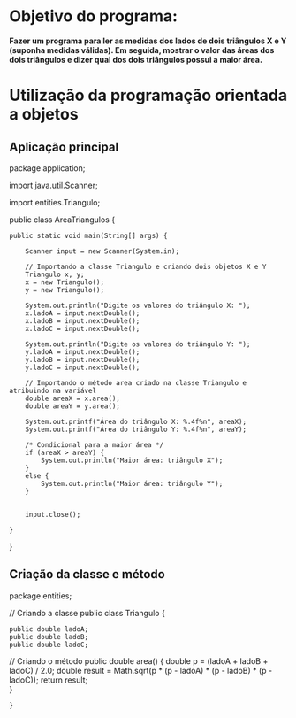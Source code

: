 # Objetivo do programa:

<b>Fazer um programa para ler as medidas dos lados de dois triângulos X e Y (suponha medidas válidas). 
Em seguida, mostrar o valor das áreas dos dois triângulos e dizer qual dos dois triângulos possui a maior área.</b>

# Utilização da programação orientada a objetos

## Aplicação principal

package application;

import java.util.Scanner;

import entities.Triangulo;

public class AreaTriangulos {

	public static void main(String[] args) {
		
		Scanner input = new Scanner(System.in);
		
		// Importando a classe Triangulo e criando dois objetos X e Y
		Triangulo x, y;
		x = new Triangulo();
		y = new Triangulo();
		
		System.out.println("Digite os valores do triângulo X: ");
		x.ladoA = input.nextDouble();
		x.ladoB = input.nextDouble();
		x.ladoC = input.nextDouble();
		
		System.out.println("Digite os valores do triângulo Y: ");
		y.ladoA = input.nextDouble();
		y.ladoB = input.nextDouble();
		y.ladoC = input.nextDouble();

		// Importando o método area criado na classe Triangulo e atribuindo na variável
		double areaX = x.area();	
		double areaY = y.area();
		
		System.out.printf("Área do triângulo X: %.4f%n", areaX);
		System.out.printf("Área do triângulo Y: %.4f%n", areaY);
		
		/* Condicional para a maior área */
		if (areaX > areaY) {
			System.out.println("Maior área: triângulo X");
		}
		else {
			System.out.println("Maior área: triângulo Y");
		}
		
		
		input.close();

	}

}

## Criação da classe e método

package entities;

// Criando a classe
public class Triangulo {

	public double ladoA;
	public double ladoB;
	public double ladoC;

 // Criando o método
	public double area() {
		double p = (ladoA + ladoB + ladoC) / 2.0;
		double result = Math.sqrt(p * (p - ladoA) * (p - ladoB) * (p - ladoC));
		return result;		
	}

	}



















